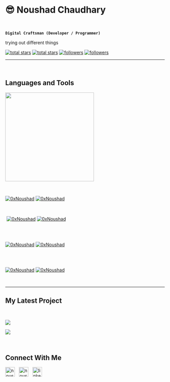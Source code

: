 <h1>😎 Noushad Chaudhary</h1>
<br /> 

                    
**`Digital Craftsman (Developer / Programmer)`**

                    

<p align="left">trying out different things</p>
<p align="left"> 
  <a href="https://github.com/0xNoushad?tab=repositories&sort=stargazers#gh-light-mode-only">
    <img alt="total stars" title="Total stars on GitHub" src="https://custom-icon-badges.demolab.com/github/stars/0xNoushad?color=3ea97d&style=for-the-badge&labelColor=40b682&logo=star#gh-light-mode-only"/></a>
  
  <a href="https://github.com/0xNoushad?tab=repositories&sort=stargazers#gh-dark-mode-only">
    <img alt="total stars" title="Total stars on GitHub" src="https://custom-icon-badges.demolab.com/github/stars/0xNoushad?color=655489&style=for-the-badge&labelColor=c691e9&logo=star#gh-dark-mode-only"/></a>
  
  <a href="https://github.com/0xNoushad?tab=followers#gh-light-mode-only">
    <img alt="followers" title="Follow me on Github" src="https://custom-icon-badges.demolab.com/github/followers/0xNoushad?color=2c4954&labelColor=2c3e50&style=for-the-badge&logo=person-add&label=Follow&logoColor=white#gh-light-mode-only"/></a>
    
  <a href="https://github.com/0xNoushad?tab=followers#gh-dark-mode-only">
    <img alt="followers" title="Follow me on Github" src="https://custom-icon-badges.demolab.com/github/followers/0xNoushad?color=dacc84&labelColor=f9e692&style=for-the-badge&logo=person-add&label=Follow&logoColor=white#gh-dark-mode-only"/></a>
</p>

---
<br />

                    

<h2>Languages and Tools</h2> 
<p align="left">
<img width="280px"  src="https://skillicons.dev/icons?i=html,css,js,md,c,git,github&perline=9"  />
</p>
<br />

                    

<p><a href="https://github.com/0xNoushad#gh-dark-mode-only" target="_blank"><img align="center" src="https://github-readme-stats.vercel.app/api/top-langs/?username=0xNoushad&langs_count=6&show_icon=true&layout=compact&theme=nightowl#gh-dark-mode-only" alt="0xNoushad" /></a>
  <a href="https://github.com/0xNoushad#gh-light-mode-only" target="_blank"><img align="center" src="https://github-readme-stats.vercel.app/api/top-langs/?username=0xNoushad&langs_count=6&show_icon=true&layout=compact&theme=vue#gh-light-mode-only" alt="0xNoushad" /></a>
</p>

<br />

<p>&nbsp;<a href="https://github.com/0xNoushad#gh-dark-mode-only" target="_blank"><img align="center" src="https://github-readme-stats.vercel.app/api?username=0xNoushad&count_private=true&show_icons=true&theme=nightowl#gh-dark-mode-only" alt="0xNoushad" /></a>
<a href="https://github.com/0xNoushad#gh-light-mode-only" target="_blank"><img align="center" src="https://github-readme-stats.vercel.app/api?username=0xNoushad&count_private=true&show_icons=true&theme=vue#gh-light-mode-only" alt="0xNoushad" /></a>
</p> 
<br>
<br />

<p><a href="https://github.com/0xNoushad#gh-dark-mode-only" target="_blank"><img align="center" src="https://streak-stats.demolab.com?user=0xNoushad&theme=nightowl#gh-dark-mode-only" alt="0xNoushad"/></a>
<a href="https://github.com/0xNoushad#gh-light-mode-only" target="_blank"><img align="center" src="https://streak-stats.demolab.com?user=0xNoushad&theme=vue#gh-light-mode-only" alt="0xNoushad"/></a></p>
<br/>
<br />

<p><a href="https://github.com/0xNoushad#gh-dark-mode-only" target="_blank"><img align="center" src="https://github-readme-activity-graph.vercel.app/graph?username=0xNoushad&theme=nightowl#gh-dark-mode-only" alt="0xNoushad" /></a>
<a href="https://github.com/0xNoushad#gh-light-mode-only" target="_blank"><img align="center" src="https://github-readme-activity-graph.vercel.app/graph?username=0xNoushad&theme=vue#gh-light-mode-only" alt="0xNoushad" /></a></p>
<br/>

---


                    

<h2>My Latest Project</h2> 
<br />
<p><a href="https://github.com/0xNoushad/shopping#gh-dark-mode-only" target="_blank"><img align="center" src="https://github-readme-stats.vercel.app/api/pin/?username=0xNoushad&repo=shopping&theme=nightowl&show_owner=true#gh-dark-mode-only"/></a></p>
<p><a href="https://github.com/0xNoushad/shopping#gh-light-mode-only" target="_blank"><img align="center" src="https://github-readme-stats.vercel.app/api/pin/?username=0xNoushad&repo=shopping&theme=vue&show_owner=true#gh-light-mode-only"/></a></p>
<br />


                    

<h2>Connect With Me</h2> 
<p align="left">
<a href="https://twitter.com/noushad__16" target="_blank"><img align="left" width="30px" style="padding-right:10px;" src="https://raw.githubusercontent.com/rahuldkjain/github-profile-readme-generator/master/src/images/icons/Social/twitter.svg" alt="noushad__16" /></a>
<a href="https://instagram.com/noushad__16" target="_blank"><img align="left" width="30px" style="padding-right:10px" src="https://raw.githubusercontent.com/rahuldkjain/github-profile-readme-generator/master/src/images/icons/Social/instagram.svg" alt="noushad__16" /></a>
<a href="noushad__16" target="_blank"><img align="left" alt="linkedin" width="30px" style="padding-right: 10px;" src="https://cdn.jsdelivr.net/gh/devicons/devicon/icons/linkedin/linkedin-original.svg" /></a>
</p>
